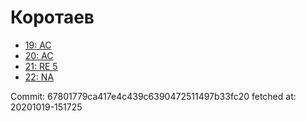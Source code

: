 # Коротаев
- [19: AC](19.md)
- [20: AC](20.md)
- [21: RE 5](21.md)
- [22: NA](22.md)

Commit: 67801779ca417e4c439c6390472511497b33fc20
 fetched at: 20201019-151725
